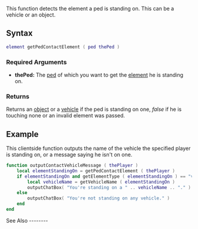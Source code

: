 This function detects the element a ped is standing on. This can be a vehicle or an object.

Syntax
------

``` lua
element getPedContactElement ( ped thePed )
```

### Required Arguments

-   **thePed:** The [ped](/docs/ped.md "wikilink") of which you want to get the [element](/docs/element.md "wikilink") he is standing on.

### Returns

Returns an [object](/docs/object.md "wikilink") or a [vehicle](/docs/vehicle.md "wikilink") if the ped is standing on one, *false* if he is touching none or an invalid element was passed.

Example
-------

<section name="Client" class="client" show="true">
This clientside function outputs the name of the vehicle the specified player is standing on, or a message saying he isn't on one.

``` lua
function outputContactVehicleMessage ( thePlayer )
    local elementStandingOn = getPedContactElement ( thePlayer )
    if elementStandingOn and getElementType ( elementStandingOn ) == "vehicle" then
        local vehicleName = getVehicleName ( elementStandingOn )
        outputChatBox( "You're standing on a " .. vehicleName .. "." )
    else
        outputChatBox( "You're not standing on any vehicle." )
    end
end
```

</section>
See Also
--------
